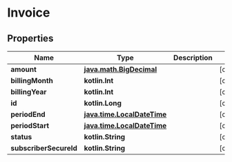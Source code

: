 
# Invoice

## Properties
Name | Type | Description | Notes
------------ | ------------- | ------------- | -------------
**amount** | [**java.math.BigDecimal**](java.math.BigDecimal.md) |  |  [optional]
**billingMonth** | **kotlin.Int** |  |  [optional]
**billingYear** | **kotlin.Int** |  |  [optional]
**id** | **kotlin.Long** |  |  [optional]
**periodEnd** | [**java.time.LocalDateTime**](java.time.LocalDateTime.md) |  |  [optional]
**periodStart** | [**java.time.LocalDateTime**](java.time.LocalDateTime.md) |  |  [optional]
**status** | **kotlin.String** |  |  [optional]
**subscriberSecureId** | **kotlin.String** |  |  [optional]



